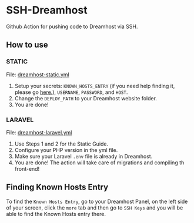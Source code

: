# SSH-Dreamhost
Github Action for pushing code to Dreamhost via SSH.

## How to use
### STATIC
File: [dreamhost-static.yml](dreamhost-static.yml)
1. Setup your secrets: `KNOWN_HOSTS_ENTRY` (if you need help finding it, please go [here.](#finding-known-hosts-entry)), `USERNAME`, `PASSWORD`, and `HOST`.
2. Change the `DEPLOY_PATH` to your Dreamhost website folder.
3. You are done!

### LARAVEL
File: [dreamhost-laravel.yml](dreamhost-laravel.yml)
1. Use Steps 1 and 2 for the Static Guide.
2. Configure your PHP version in the yml file.
3. Make sure your Laravel `.env` file is already in Dreamhost.
4. You are done! The action will take care of migrations and compiling th front-end!

## Finding Known Hosts Entry
To find the `Known Hosts Entry`, go to your Dreamhost Panel, on the left side of your screen, click the `more` tab and then go to `SSH Keys` and you will be able to find the Known Hosts entry there.